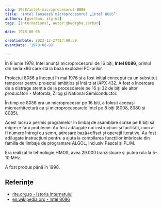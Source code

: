 ```yaml
---
slug: 1978/intel-microprocesorul-8086
title: 'Intel lansează microprocesorul „Intel 8086”'
authors: [gserban, ilg-ul]
tags: [international, autor:gheorghe.serban]

date: 1978-06-08

creationDate: 2023-12-27T17:09:59
eventDate: '1978-06-08'

---
```


În 8 iunie 1978, Intel anunță microprocesorul de 16 biți, **Intel 8086**,
primul din seria x86 care stă la baza exploziei PC-urilor.

<!-- truncate -->

Proiectul 8086 a început în mai 1976 și a fost inițial conceput ca
un substitut temporar pentru proiectul ambițios și întârziat iAPX 432.
A fost o încercare de a distrage atenția de la procesoarele pe 16 și 32
de biți ale altor producători - Motorola, Zilog și National Semiconductor.

În timp ce 8086 era un microprocesor pe 16 biți, a folosit aceeași
microarhitectură ca și microprocesoarele Intel pe 8 biți (8008, 8080 și 8085).

Acest lucru a permis programelor în limbaj de asamblare scrise pe 8 biți
să migreze fără probleme. Au fost adăugate noi instrucțiuni și
facilități, cum ar fi numere întregi cu semn, adresare bază+offset și
operații iterative. Au fost adăugate instrucțiuni pentru a
ajuta la compilarea funcțiilor imbricate din familia de limbaje de
programare ALGOL, inclusiv Pascal și PL/M.

Era realizat în tehnologie HMOS, avea 29.000 tranzistoare și putea
rula la 5-10 MHz.

A fost produs până în 1998.

## Referințe

- [rite.org.ro - Istoria Internetului](https://rite.org.ro/istoria-internetului/)
- [en.wikipedia.org - Intel 8086](https://en.wikipedia.org/wiki/Intel_8086)
